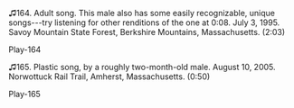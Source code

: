 ♫164. Adult song. This male also has some easily recognizable, unique
songs---try listening for other renditions of the one at 0:08. July 3,
1995. Savoy Mountain State Forest, Berkshire Mountains, Massachusetts.
(2:03)

Play-164

♫165. Plastic song, by a roughly two-month-old male. August 10, 2005.
Norwottuck Rail Trail, Amherst, Massachusetts. (0:50)

Play-165
